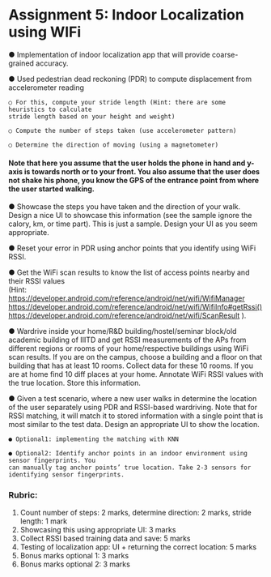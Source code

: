 # Assignment 5: Indoor Localization using WIFi
● Implementation of indoor localization app that will provide coarse-grained accuracy.

● Used pedestrian dead reckoning (PDR) to compute displacement from accelerometer
reading

    ○ For this, compute your stride length (Hint: there are some heuristics to calculate 
    stride length based on your height and weight)
    
    ○ Compute the number of steps taken (use accelerometer pattern)
    
    ○ Determine the direction of moving (using a magnetometer)
#### Note that here you assume that the user holds the phone in hand and y-axis is towards north or to your front. You also assume that the user does not shake his phone, you know the GPS of the entrance point from where the user started walking.
● Showcase the steps you have taken and the direction of your walk. Design a nice UI to
showcase this information (see the sample ignore the calory, km, or time part). This is
just a sample. Design your UI as you seem appropriate.

● Reset your error in PDR using anchor points that you identify using WiFi RSSI.

● Get the WiFi scan results to know the list of access points nearby and their RSSI values\
(Hint: https://developer.android.com/reference/android/net/wifi/WifiManager
https://developer.android.com/reference/android/net/wifi/WifiInfo#getRssi()
https://developer.android.com/reference/android/net/wifi/ScanResult
).

● Wardrive inside your home/R&D building/hostel/seminar block/old academic building of
IIITD and get RSSI measurements of the APs from different regions or rooms of your
home/respective buildings using WiFi scan results. If you are on the campus, choose a
building and a floor on that building that has at least 10 rooms. Collect data for these 10
rooms. If you are at home find 10 diff places at your home. Annotate WiFi RSSI values
with the true location. Store this information.

● Given a test scenario, where a new user walks in determine the location of the user
separately using PDR and RSSI-based wardriving. Note that for RSSI matching, it will
match it to stored information with a single point that is most similar to the test data.
Design an appropriate UI to show the location.

    ● Optional1: implementing the matching with KNN

    ● Optional2: Identify anchor points in an indoor environment using sensor fingerprints. You 
    can manually tag anchor points’ true location. Take 2-3 sensors for identifying sensor fingerprints.
    
### Rubric:
1. Count number of steps: 2 marks, determine direction: 2 marks, stride length: 1 mark
2. Showcasing this using appropriate UI: 3 marks
3. Collect RSSI based training data and save: 5 marks
4. Testing of localization app: UI + returning the correct location: 5 marks
5. Bonus marks optional 1: 3 marks
6. Bonus marks optional 2: 3 marks

